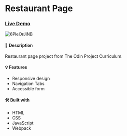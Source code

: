 # Restaurant Page

### [Live Demo](https://husnainsaeed00.github.io/Resturant-page/)

![6PleOrJiNB](https://user-images.githubusercontent.com/46205282/104827147-c226ab80-580f-11eb-8e40-0db14c611dd5.gif)

#### 📝 Description
Restaurant page project from The Odin Project Curriculum. 

#### 💡 Features
 * Responsive design
 * Navigation Tabs
 * Accessible form

#### 🛠️ Built with
 * HTML
 * CSS
 * JavaScript
 * Webpack
 
 
